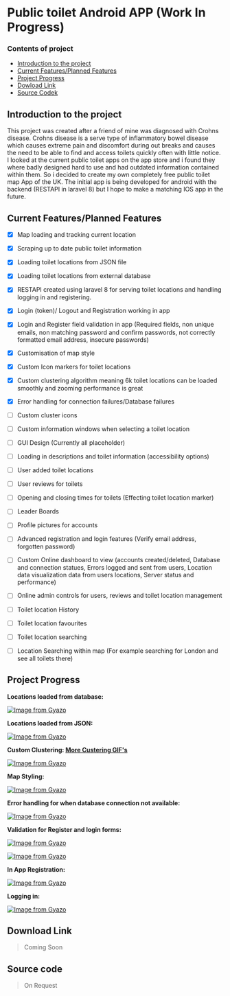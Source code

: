 # Public toilet Android APP (Work In Progress)


### Contents of project

- [Introduction to the project](https://github.com/HarryCS98/public-toilet-Android-App#introduction-to-the-project)
- [Current Features/Planned Features](https://github.com/HarryCS98/public-toilet-Android-App#current-featuresplanned-features)
- [Project Progress](https://github.com/HarryCS98/public-toilet-Android-App#project-progress)
- [Dowload Link](https://github.com/HarryCS98/public-toilet-Android-App/blob/main/README.md#download-link)
- [Source Codek](https://github.com/HarryCS98/public-toilet-Android-App#source-code)



## Introduction to the project
This project was created after a friend of mine was diagnosed with Crohns disease. Crohns disease is a serve type of inflammatory bowel disease which causes extreme pain and discomfort during out breaks and causes the need to be able to find and access toilets quickly often with little notice. I looked at the current public toilet apps on the app store and i found they where badly designed hard to use and had outdated information contained within them. So i decided to create my own completely free public toilet map App of the UK. The initial app is being developed for android with the backend (RESTAPI in laravel 8) but I hope to make a matching IOS app in the future.


## Current Features/Planned Features

 - [x] Map loading and tracking current location
 - [x] Scraping up to date public toilet information
 - [x] Loading toilet locations from JSON file
 - [x] Loading toilet locations from external database
 - [x] RESTAPI created using laravel 8 for serving toilet locations and handling logging in and registering.
 - [x] Login (token)/ Logout and Registration working in app
 - [x] Login and Register field validation in app (Required fields, non unique emails, non matching password and confirm passwords, not correctly formatted email address, insecure passwords)
 - [x] Customisation of map style
 - [x] Custom Icon markers for toilet locations
 - [x] Custom clustering algorithm meaning 6k toilet locations can be loaded smoothly and zooming performance is great
 - [x] Error handling for  connection failures/Database failures
 - [ ] Custom cluster icons
 - [ ] Custom information windows when selecting a toilet location
 - [ ] GUI Design (Currently all placeholder)
 - [ ] Loading in descriptions and toilet information (accessibility options)
 - [ ] User added toilet locations
 - [ ] User reviews for toilets
 - [ ] Opening and closing times for toilets (Effecting toilet location marker)
 - [ ] Leader Boards
 - [ ] Profile pictures for accounts
 - [ ] Advanced registration and login features (Verify email address, forgotten password)
 - [ ] Custom Online dashboard to view (accounts created/deleted, Database and connection statues, Errors logged and sent from users, Location data visualization data from users locations, Server status and performance)
 - [ ] Online admin controls for users, reviews and toilet location management
 - [ ] Toilet location History
 - [ ] Toilet location favourites
 - [ ] Toilet location searching
 - [ ] Location Searching within map (For example searching for London and see all toilets there)
  



  ## Project Progress

**Locations loaded from database:**

[![Image from Gyazo](https://i.gyazo.com/3e94490d95c108527acd047d98e80fc5.png)](https://gyazo.com/3e94490d95c108527acd047d98e80fc5)


**Locations loaded from JSON:**

[![Image from Gyazo](https://i.gyazo.com/dd5aa454b2f843c77e1fb6c44e03f7af.png)](https://gyazo.com/dd5aa454b2f843c77e1fb6c44e03f7af)

**Custom Clustering: [More Custering GIF's](https://i.gyazo.com/eb3681cb010b6e687c8994a0cbee8eef.gif)**


[![Image from Gyazo](https://i.gyazo.com/e52316cc18ab55bebd98a3ff1605f73e.gif)](https://gyazo.com/e52316cc18ab55bebd98a3ff1605f73e)



**Map Styling:**

[![Image from Gyazo](https://i.gyazo.com/cb191b9caf4b620074c3c30063669684.gif)](https://gyazo.com/cb191b9caf4b620074c3c30063669684)


**Error handling for when database connection not available:**

[![Image from Gyazo](https://i.gyazo.com/616a29cd8ec07479f3b5ef3da5ec4997.gif)](https://gyazo.com/616a29cd8ec07479f3b5ef3da5ec4997)


**Validation for Register and login forms:**

[![Image from Gyazo](https://i.gyazo.com/20772164ca0baa8512505a1ae4c91a1c.png)](https://gyazo.com/20772164ca0baa8512505a1ae4c91a1c)

[![Image from Gyazo](https://i.gyazo.com/01f437ed7bc32aea34c76025b658b1b2.png)](https://gyazo.com/01f437ed7bc32aea34c76025b658b1b2)


**In App Registration:**

[![Image from Gyazo](https://i.gyazo.com/e12fb315eb0669128dccaeb1aeb84ba4.gif)](https://gyazo.com/e12fb315eb0669128dccaeb1aeb84ba4)


**Logging in:**

[![Image from Gyazo](https://i.gyazo.com/abd3d64061a48e7189f014204c610228.gif)](https://gyazo.com/abd3d64061a48e7189f014204c610228)



  ## Download Link

> Coming Soon

  ## Source code 

> On Request
